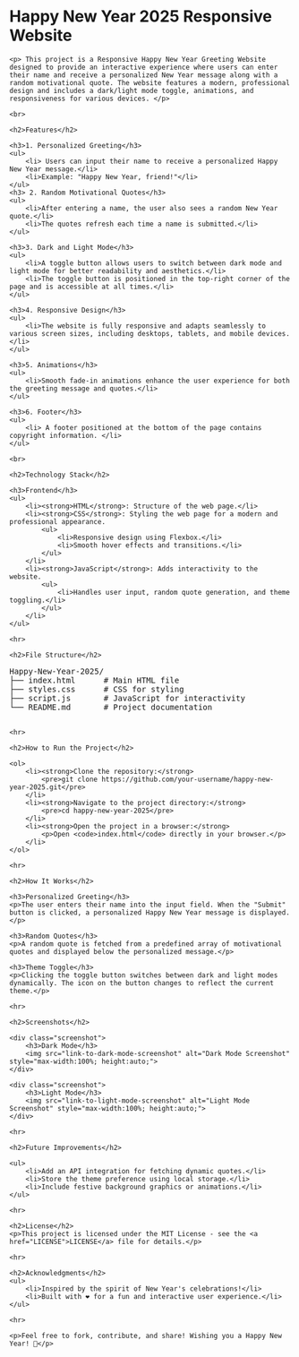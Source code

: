 <h1>Happy New Year 2025 Responsive Website</h1>

    <p> This project is a Responsive Happy New Year Greeting Website designed to provide an interactive experience where users can enter their name and receive a personalized New Year message along with a random motivational quote. The website features a modern, professional design and includes a dark/light mode toggle, animations, and responsiveness for various devices. </p>

    <br>

    <h2>Features</h2>

    <h3>1. Personalized Greeting</h3>
    <ul>
        <li> Users can input their name to receive a personalized Happy New Year message.</li>
        <li>Example: "Happy New Year, friend!"</li>
    </ul>
    <h3> 2. Random Motivational Quotes</h3>
    <ul>
        <li>After entering a name, the user also sees a random New Year quote.</li>
        <li>The quotes refresh each time a name is submitted.</li>
    </ul>

    <h3>3. Dark and Light Mode</h3>
    <ul>
        <li>A toggle button allows users to switch between dark mode and light mode for better readability and aesthetics.</li>
        <li>The toggle button is positioned in the top-right corner of the page and is accessible at all times.</li>
    </ul>

    <h3>4. Responsive Design</h3>
    <ul>
        <li>The website is fully responsive and adapts seamlessly to various screen sizes, including desktops, tablets, and mobile devices.</li>
    </ul>

    <h3>5. Animations</h3>
    <ul>
        <li>Smooth fade-in animations enhance the user experience for both the greeting message and quotes.</li>
    </ul>

    <h3>6. Footer</h3>
    <ul>
        <li> A footer positioned at the bottom of the page contains copyright information. </li>
    </ul>

    <br>

    <h2>Technology Stack</h2>

    <h3>Frontend</h3>
    <ul>
        <li><strong>HTML</strong>: Structure of the web page.</li>
        <li><strong>CSS</strong>: Styling the web page for a modern and professional appearance.
            <ul>
                <li>Responsive design using Flexbox.</li>
                <li>Smooth hover effects and transitions.</li>
            </ul>
        </li>
        <li><strong>JavaScript</strong>: Adds interactivity to the website.
            <ul>
                <li>Handles user input, random quote generation, and theme toggling.</li>
            </ul>
        </li>
    </ul>

    <hr>

    <h2>File Structure</h2>

<pre>
Happy-New-Year-2025/
├── index.html      # Main HTML file
├── styles.css      # CSS for styling
├── script.js       # JavaScript for interactivity
└── README.md       # Project documentation
    </pre>

    <hr>

    <h2>How to Run the Project</h2>

    <ol>
        <li><strong>Clone the repository:</strong>
            <pre>git clone https://github.com/your-username/happy-new-year-2025.git</pre>
        </li>
        <li><strong>Navigate to the project directory:</strong>
            <pre>cd happy-new-year-2025</pre>
        </li>
        <li><strong>Open the project in a browser:</strong>
            <p>Open <code>index.html</code> directly in your browser.</p>
        </li>
    </ol>

    <hr>

    <h2>How It Works</h2>

    <h3>Personalized Greeting</h3>
    <p>The user enters their name into the input field. When the "Submit" button is clicked, a personalized Happy New Year message is displayed.</p>

    <h3>Random Quotes</h3>
    <p>A random quote is fetched from a predefined array of motivational quotes and displayed below the personalized message.</p>

    <h3>Theme Toggle</h3>
    <p>Clicking the toggle button switches between dark and light modes dynamically. The icon on the button changes to reflect the current theme.</p>

    <hr>

    <h2>Screenshots</h2>

    <div class="screenshot">
        <h3>Dark Mode</h3>
        <img src="link-to-dark-mode-screenshot" alt="Dark Mode Screenshot" style="max-width:100%; height:auto;">
    </div>

    <div class="screenshot">
        <h3>Light Mode</h3>
        <img src="link-to-light-mode-screenshot" alt="Light Mode Screenshot" style="max-width:100%; height:auto;">
    </div>

    <hr>

    <h2>Future Improvements</h2>

    <ul>
        <li>Add an API integration for fetching dynamic quotes.</li>
        <li>Store the theme preference using local storage.</li>
        <li>Include festive background graphics or animations.</li>
    </ul>

    <hr>

    <h2>License</h2>
    <p>This project is licensed under the MIT License - see the <a href="LICENSE">LICENSE</a> file for details.</p>

    <hr>

    <h2>Acknowledgments</h2>
    <ul>
        <li>Inspired by the spirit of New Year's celebrations!</li>
        <li>Built with ❤️ for a fun and interactive user experience.</li>
    </ul>

    <hr>

    <p>Feel free to fork, contribute, and share! Wishing you a Happy New Year! 🎉</p>
</body>
</html>

